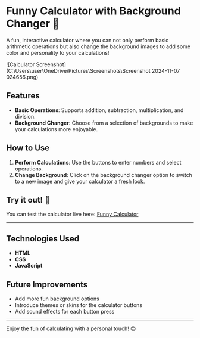 # Funny Calculator with Background Changer 🎉

A fun, interactive calculator where you can not only perform basic arithmetic operations but also change the background images to add some color and personality to your calculations! 

![Calculator Screenshot](C:\Users\user\OneDrive\Pictures\Screenshots\Screenshot 2024-11-07 024656.png)

## Features
- **Basic Operations**: Supports addition, subtraction, multiplication, and division.
- **Background Changer**: Choose from a selection of backgrounds to make your calculations more enjoyable.

## How to Use
1. **Perform Calculations**: Use the buttons to enter numbers and select operations.
2. **Change Background**: Click on the background changer option to switch to a new image and give your calculator a fresh look.

## Try it out! 🚀

You can test the calculator live here: [Funny Calculator](https://github.com/sharath-66b6/VibeCalc/index.html)

---


## Technologies Used
- **HTML**
- **CSS**
- **JavaScript**

## Future Improvements
- Add more fun background options
- Introduce themes or skins for the calculator buttons
- Add sound effects for each button press

---

Enjoy the fun of calculating with a personal touch! 😊
